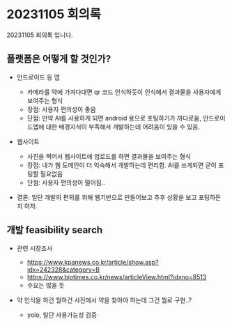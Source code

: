 # 20231105 회의록
20231105 회의록 입니다.

## 플랫폼은 어떻게 할 것인가?
* 안드로이드 등 앱
	* 카메라를 약에 가져다대면 qr 코드 인식하듯이 인식해서 결과물을 사용자에게 보여주는 형식
	* 장점: 사용자 편의성이 좋음
	* 단점: 만약 AI를 사용하게 되면 android 용으로 포팅하기가 까다로움, 안드로이드앱에 대한 배경지식이 부족해서 개발하는데 어려움이 있을 수 있음.

* 웹사이트
	* 사진을 찍어서 웹사이트에 업로드를 하면 결과물을 보여주는 형식
	* 장점: 내가 웹 도메인이 더 익숙해서 개발하는데 편리함. AI를 쓰게되면 굳이 포팅할 필요없음
	* 단점: 사용자 편의성이 떨어짐.. 
* 결론: 일단 개발의 편의를 위해 웹기반으로 만들어보고 추후 상황을 보고 포팅하든지 하자.

## 개발 feasibility search
* 관련 시장조사
	* https://www.kpanews.co.kr/article/show.asp?idx=242328&category=B
	* https://www.biotimes.co.kr/news/articleView.html?idxno=8513
	* 수요는 많을 듯

* 약 인식을 하건 뭘하건 사진에서 약을 찾아야 하는데 그건 뭘로 구현..?
	* yolo, 일단 사용가능성 검증
